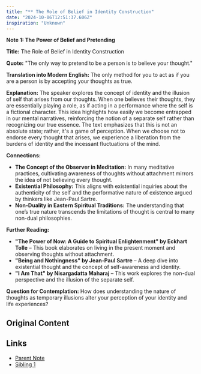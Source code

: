 ```yaml
---
title: "** The Role of Belief in Identity Construction"
date: "2024-10-06T12:51:37.606Z"
inspiration: "Unknown"
---
```



**Note 1: The Power of Belief and Pretending**

**Title:** The Role of Belief in Identity Construction

**Quote:** "The only way to pretend to be a person is to believe your thought."

**Translation into Modern English:** The only method for you to act as if you are a person is by accepting your thoughts as true.

**Explanation:** The speaker explores the concept of identity and the illusion of self that arises from our thoughts. When one believes their thoughts, they are essentially playing a role, as if acting in a performance where the self is a fictional character. This idea highlights how easily we become entrapped in our mental narratives, reinforcing the notion of a separate self rather than recognizing our true essence. The text emphasizes that this is not an absolute state; rather, it's a game of perception. When we choose not to endorse every thought that arises, we experience a liberation from the burdens of identity and the incessant fluctuations of the mind.

**Connections:** 
- **The Concept of the Observer in Meditation:** In many meditative practices, cultivating awareness of thoughts without attachment mirrors the idea of not believing every thought.
- **Existential Philosophy:** This aligns with existential inquiries about the authenticity of the self and the performative nature of existence argued by thinkers like Jean-Paul Sartre.
- **Non-Duality in Eastern Spiritual Traditions:** The understanding that one’s true nature transcends the limitations of thought is central to many non-dual philosophies.

**Further Reading:**
- **"The Power of Now: A Guide to Spiritual Enlightenment" by Eckhart Tolle** – This book elaborates on living in the present moment and observing thoughts without attachment.
- **"Being and Nothingness" by Jean-Paul Sartre** – A deep dive into existential thought and the concept of self-awareness and identity.
- **"I Am That" by Nisargadatta Maharaj** – This work explores the non-dual perspective and the illusion of the separate self.

**Question for Contemplation:** How does understanding the nature of thoughts as temporary illusions alter your perception of your identity and life experiences?

## Original Content



## Links

- [Parent Note](/parent-note.md)
- [Sibling 1](/zettel1.md)
